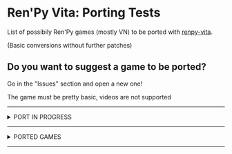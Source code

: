 # Ren'Py Vita: Porting Tests
List of possibily Ren'Py games (mostly VN) to be ported with [renpy-vita](https://github.com/SonicMastr/renpy-vita).

(Basic conversions without further patches)

## Do you want to suggest a game to be ported? 
Go in the "Issues" section and open a new one! 

The game must be pretty basic, videos are not supported

---


<details><summary>PORT IN PROGRESS</summary>
<p>

#### WORKING ON:
      Sakura Succubus III
      Sakura Succubus IV
      Hike Back
  
 #### FUTURE TESTS:
      Other "Winged Cloud" titles from the Sakuga franchise
      Sakura Sadist
      Maid Mansion
      Katawa Shoujo
      Coming Out on Top
      Harvest December: Reharvested
      Higurashi Matsuri
      Fall of drop-Sound into prison
      Fatal Twelve
      Coffee Talk!

</p>
</details>


---

<details><summary>PORTED GAMES</summary>
<p>

#### WORKING GAMES:
      (Don't) Open Your Eyes
      Sakura Succubus
      Sakura Succubus 2
      DDLC mod - Magical Literary Heroine Natsuki Saves The Literature Club!
  
 #### NOT WORKING:
      Sakura Dungeon
      Toketsu
      Milk Outside a Bag of Milk Outside a Bag of Milk
      Analogue - A Hate Story
      Strike The Light
      Hate Plus
      Long Live the Queen
      Over The Hills And Far Away
</p>
</details>

---
